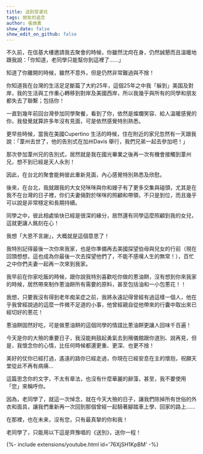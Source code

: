```yaml
---
title: 送別受湛兄
tags: 朋友的追念
author: 張煥勇
show_date: false
show_edit_on_github: false
---
```


不久前，在信基大樓邀請我去聚會的時候，你雖然沈疴在身，仍然誠懇而且溫暖地跟我說：「你知道，老同學只能幫你到這裡了……」

知道了你離開的時候，雖然不意外，但是仍然非常難過與不捨！

你知道我在台灣的生活足足斷篇了大約25年，這個25年之中我「躲到」美国及對岸，我的生活與工作重心轉移到對岸及美國西岸，所以我幾乎與所有的同學和朋友都失去了聯繫；包括你！

一直到幾年前回台灣參加同學聚餐，看到了你，依然是燦爛笑容、給人溫暖感覺的你，我發覺就算許多年沒有見面，可是依然感覺特別熟悉。

更早些時候，當我在美國Cupertino 生活的時候，住在附近的家兄忽然有一天跟我說：「葦州去世了，他的告別式在加州Davis 舉行，我們兄弟一起去參加吧！」

那次參加葦州兄的告別式，居然就是我在國光畢業之後再一次有機會接觸到葦州兄，想不到已經是天人永別！

因此，在台北的聚會能夠彼此重新見面，內心感覺特別熟悉及欣慰。

後來，在台北，我就跟我的大女兒咪咪與你和嫂子有了更多交集與碰頭，尤其是在我不在台灣的日子裡，你们夫妻倆對於咪咪的照顧和帶領，不只是到位，而且幾乎可以說是非常穩定和長期持續。

同學之中，彼此相處愉快已經是很深的緣分，居然還有同學這麼照顧到我的女兒，這就更讓人銘刻在心！

我想「大恩不言謝」，大概就是這個意思了！

我特別記得最後一次你來我家，也是你準備再去美國探望伯母與兒女的行前（現在回頭想想，這也成為你最後一次去探望他們了，不能不感嘆人生的無常！），百忙之中你們夫妻一起再一次來到我家。

我早前在你家吃飯的時候，跟你說我特別喜歡吃你做的蔥油餅，沒有想到你來我家的時候，居然帶來制作蔥油餅所有需要的原料，甚至包括油和一小包蔥花！！

我想，只要我沒有得到老年痴呆症之前，我將永遠記得曾經有過這樣一個人，他在乎我曾經說過的這麼一件微不足道的小事，他曾經親自從他帶來的行囊中取出來已經切好的蔥花！

蔥油餅固然好吃，可是做蔥油餅的這個同學的情誼比蔥油餅更讓人回味千百遍！

今天是你的大殮的重要日子，我沒能夠鼓起勇氣去到殯儀館跟你道別、說再見，但是，我懷念你的心情，比任何時候都還更重、更深、也更不捨！

美好的仗你已經打過，遙遠的路你已經走過，你現在已經安息在主的懷抱，祝願天堂從此不再有病痛…

這篇思念你的文字，不太有章法，也沒有什麼華麗的辭藻，甚至，我不要使用「您」來稱呼你。

因為，老同學了，就這一次悼念，就在今天大殮的日子，讓我們除掉所有世俗的外衣和面具，讓我們重新再一次回到那個曾經一起騎著腳踏車上學、回家的路上……

在那裡，也在未来，沒有您，只有最真摯的你和我！

老同學了，只能用以下這是齊豫唱的《送別》，送你一程！

{%- include extensions/youtube.html id='76XjSH1KpBM' -%}
